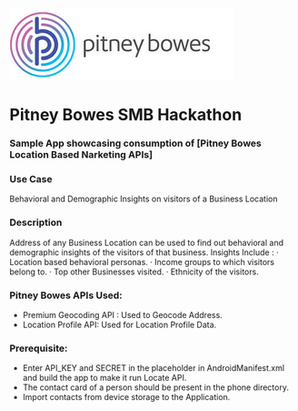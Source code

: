 ![Pitney Bowes](/PitneyBowes_Logo.jpg)

# Pitney Bowes SMB Hackathon

### Sample App showcasing consumption of [Pitney Bowes Location Based Narketing APIs]

### Use Case
Behavioral and Demographic Insights on visitors of a Business Location

### Description
Address of  any Business Location can be used to find out behavioral and demographic insights of the visitors of that business.
Insights Include :
·         Location based behavioral personas.
·         Income groups to which visitors belong to.
·         Top other Businesses visited.
·         Ethnicity of the visitors.


### Pitney Bowes APIs Used:

* Premium Geocoding API : Used to Geocode Address.
* Location Profile API: Used for Location Profile Data.

### Prerequisite:

- Enter API_KEY and SECRET in the placeholder in AndroidManifest.xml and build the app to make it run Locate API. 
- The contact card of a person should be present in the phone directory.
- Import contacts from device storage to the Application.
